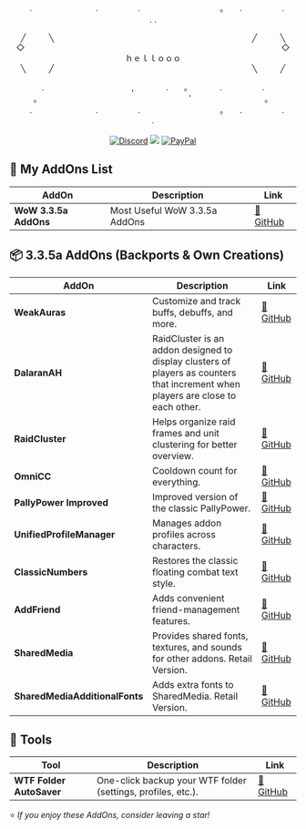 <div align="center">
　.　　　　　　　　.　　　　　.　　　　　　　　　　。　　.　　　　　.　　　　　　　　. .　　　

╱⠀⠀⠀⠀╲⠀⠀⠀⠀⠀⠀⠀⠀⠀⠀⠀⠀⠀⠀⠀⠀⠀⠀⠀⠀⠀⠀⠀⠀⠀⠀⠀⠀⠀⠀⠀⠀⠀⠀╱⠀⠀⠀⠀╲  
◇⠀⠀⠀⠀⠀⠀⠀⠀⠀⠀⠀⠀⠀⠀⠀⠀⠀⠀⠀⠀⠀⠀⠀⠀⠀⠀⠀⠀⠀⠀⠀⠀⠀⠀⠀⠀⠀⠀⠀⠀⠀⠀⠀⠀◇  
ｈｅｌｌｏｏｏ   
╲⠀⠀⠀⠀╱⠀⠀⠀⠀⠀⠀⠀⠀⠀⠀⠀⠀⠀⠀⠀⠀⠀⠀⠀⠀⠀⠀⠀⠀⠀⠀⠀⠀⠀⠀⠀⠀⠀⠀╲⠀⠀⠀⠀╱  

.　　　　　　　　　　　,　　　　.　　。　　　　.　　　　　.　　
　　　。　　　　　　　　　　　　　　　　　　　ﾟ　　　　　　　　　。  
　.　　　　　　　　.　　　　　.　　　　　　　　　　。　　.　　　　　.　　　　　　　　.
</br></br>
[![Discord](https://img.shields.io/discord/259362419372064778?style=flat&logo=discord&label=Discord)](https://discord.gg/UXSc7nt) ![](https://komarev.com/ghpvc/?username=NoM0Re&style=plastic&color=red) [![PayPal](https://img.shields.io/badge/Buy_me_a_coffee-100000?style=flat&logo=PayPal&logoColor=white&labelColor=3b7bbf&color=grey)](https://streamelements.com/nom0ree/tip)
</div>



## 📁 My AddOns List

| AddOn | Description | Link |
|--------|--------------|------|
| **WoW 3.3.5a AddOns** | Most Useful WoW 3.3.5a AddOns | [🔗 GitHub](https://github.com/NoM0Re/WoW-3.3.5a-Addons) |

## 📦 3.3.5a AddOns (Backports & Own Creations)

| AddOn | Description | Link |
|--------|--------------|------|
| **WeakAuras** | Customize and track buffs, debuffs, and more. | [🔗 GitHub](https://github.com/NoM0Re/WeakAuras-WotLK) |
| **DalaranAH** | RaidCluster is an addon designed to display clusters of players as counters that increment when players are close to each other. | [🔗 GitHub](https://github.com/NoM0Re/DalaranAH) |
| **RaidCluster** | Helps organize raid frames and unit clustering for better overview. | [🔗 GitHub](https://github.com/NoM0Re/RaidCluster) |
| **OmniCC** | Cooldown count for everything. | [🔗 GitHub](https://github.com/NoM0Re/OmniCC-WotLK) |
| **PallyPower Improved** | Improved version of the classic PallyPower. | [🔗 GitHub](https://github.com/NoM0Re/PallyPower-Improved-3.3.5) |
| **UnifiedProfileManager** | Manages addon profiles across characters. | [🔗 GitHub](https://github.com/NoM0Re/UnifiedProfileManager-WotLK) |
| **ClassicNumbers** | Restores the classic floating combat text style. | [🔗 GitHub](https://github.com/NoM0Re/ClassicNumbers-WotLK) |
| **AddFriend** | Adds convenient friend-management features. | [🔗 GitHub](https://github.com/NoM0Re/AddFriend-3.3.5a) |
| **SharedMedia** | Provides shared fonts, textures, and sounds for other addons. Retail Version. | [🔗 GitHub](https://github.com/NoM0Re/SharedMedia) |
| **SharedMediaAdditionalFonts** | Adds extra fonts to SharedMedia. Retail Version. | [🔗 GitHub](https://github.com/NoM0Re/SharedMediaAdditionalFonts) |

## 🧰 Tools

| Tool | Description | Link |
|------|--------------|------|
| **WTF Folder AutoSaver** | One-click backup your WTF folder (settings, profiles, etc.). | [🔗 GitHub](https://github.com/NoM0Re/WTF-Folder-AutoSaver) |

⭐ *If you enjoy these AddOns, consider leaving a star!*

